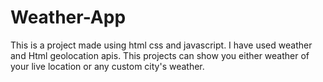# Weather-App
This is a project made using html css and javascript. 
I have used weather and Html geolocation apis.
This projects can show you either weather of your live location  or any custom city's weather.

